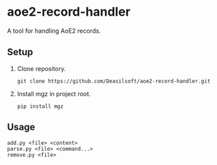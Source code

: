 # aoe2-record-handler

A tool for handling AoE2 records.

## Setup

1. Clone repository.

       git clone https://github.com/Deasilsoft/aoe2-record-handler.git

2. Install mgz in project root.

       pip install mgz

## Usage

    add.py <file> <content>
    parse.py <file> <command...>
    remove.py <file>
